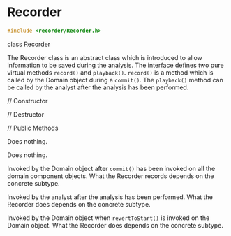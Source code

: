 


# Recorder 

```cpp
#include <recorder/Recorder.h>
```



class Recorder







The Recorder class is an abstract class which is introduced to allow
information to be saved during the analysis. The interface defines two
pure virtual methods `record()` and `playback()`. `record()` is a method
which is called by the Domain object during a `commit()`. The
`playback()` method can be called by the analyst after the analysis has
been performed.

// Constructor






// Destructor






// Public Methods











Does nothing.




Does nothing.




Invoked by the Domain object after `commit()` has been invoked on all
the domain component objects. What the Recorder records depends on the
concrete subtype.

Invoked by the analyst after the analysis has been performed. What the
Recorder does depends on the concrete subtype.

Invoked by the Domain object when `revertToStart()` is invoked on the
Domain object. What the Recorder does depends on the concrete subtype.
